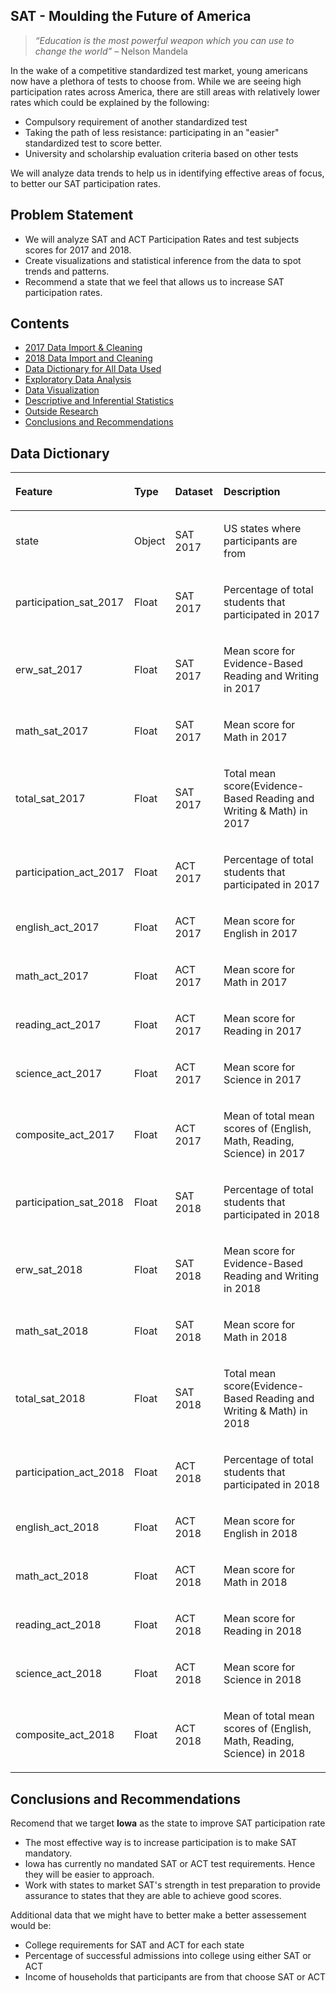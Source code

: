 ## SAT - Moulding the Future of America
>_“Education is the most powerful weapon which you can use to change the world”_ – Nelson Mandela

In the wake of a competitive standardized test market, young americans now have a plethora of tests to choose from. While we are seeing high participation rates across America, there are still areas with relatively lower rates which could be explained by the following:
* Compulsory requirement of another standardized test 
* Taking the path of less resistance: participating in an "easier" standardized test to score better.
* University and scholarship evaluation criteria based on other tests

We will analyze data trends to help us in identifying effective areas of focus, to better our SAT participation rates. 


## Problem Statement
* We will analyze SAT and ACT Participation Rates and test subjects scores for 2017 and 2018.
* Create visualizations and statistical inference from the data to spot trends and patterns.
* Recommend a state that we feel that allows us to increase SAT participation rates.

## Contents

- [2017 Data Import & Cleaning](#2017-Data-Import-and-Cleaning)
- [2018 Data Import and Cleaning](#2018-Data-Import-and-Cleaning)
- [Data Dictionary for All Data Used](#Data-Dictionary)
- [Exploratory Data Analysis](#Exploratory-Data-Analysis)
- [Data Visualization](#Data-Visualization)
- [Descriptive and Inferential Statistics](#Descriptive-and-Inferential-Statistics)
- [Outside Research](#Outside-Research)
- [Conclusions and Recommendations](#Conclusions-and-Recommendations)

## Data Dictionary

|<p style='text-align: left;'> Feature </p> |<p style='text-align: left;'> Type </p> |<p style='text-align: left;'> Dataset </p> | <p style='text-align: left;'> Description </p> |
|---|---|---|---|
|<p style='text-align: left;'> state </p> | Object  | SAT 2017 |<p style='text-align: left;'> US states where participants are from </p> |
|<p style='text-align: left;'> participation_sat_2017 </p>| Float  | SAT 2017 |<p style='text-align: left;'> Percentage of total students that participated in 2017 </p>  |
|<p style='text-align: left;'> erw_sat_2017 </p> | Float  | SAT 2017 |<p style='text-align: left;'> Mean score for Evidence-Based Reading and Writing in 2017 </p> |
|<p style='text-align: left;'> math_sat_2017 </p> | Float  | SAT 2017  |<p style='text-align: left;'> Mean score for Math in 2017 </p> |
|<p style='text-align: left;'> total_sat_2017 </p> | Float  | SAT 2017  |<p style='text-align: left;'> Total mean score(Evidence-Based Reading and Writing & Math) in 2017 </p> |
|<p style='text-align: left;'> participation_act_2017 </p> | Float  | ACT 2017  |<p style='text-align: left;'> Percentage of total students that participated in 2017 </p> |
|<p style='text-align: left;'> english_act_2017 </p> | Float  | ACT 2017  |<p style='text-align: left;'> Mean score for English in 2017 </p> |
|<p style='text-align: left;'> math_act_2017 </p> | Float  | ACT 2017  |<p style='text-align: left;'> Mean score for Math in 2017 </p> |
|<p style='text-align: left;'> reading_act_2017 </p> | Float  | ACT 2017  |<p style='text-align: left;'> Mean score for Reading in 2017 </p> |
|<p style='text-align: left;'> science_act_2017 </p> | Float  | ACT 2017  |<p style='text-align: left;'> Mean score for Science in 2017 </p> |
|<p style='text-align: left;'> composite_act_2017 </p> | Float  | ACT 2017  |<p style='text-align: left;'> Mean of total mean scores of (English, Math, Reading, Science) in 2017 </p> |
|<p style='text-align: left;'> participation_sat_2018 </p>| Float  | SAT 2018 |<p style='text-align: left;'> Percentage of total students that participated in 2018 </p>  |
|<p style='text-align: left;'> erw_sat_2018 </p> | Float  | SAT 2018 |<p style='text-align: left;'> Mean score for Evidence-Based Reading and Writing in 2018 </p> |
|<p style='text-align: left;'> math_sat_2018 </p> | Float  | SAT 2018  |<p style='text-align: left;'> Mean score for Math in 2018 </p> |
|<p style='text-align: left;'> total_sat_2018 </p> | Float  | SAT 2018  |<p style='text-align: left;'> Total mean score(Evidence-Based Reading and Writing & Math) in 2018 </p> |
|<p style='text-align: left;'> participation_act_2018 </p> | Float  | ACT 2018  |<p style='text-align: left;'> Percentage of total students that participated in 2018 </p> |
|<p style='text-align: left;'> english_act_2018 </p> | Float  | ACT 2018  |<p style='text-align: left;'> Mean score for English in 2018 </p> |
|<p style='text-align: left;'> math_act_2018 </p> | Float  | ACT 2018  |<p style='text-align: left;'> Mean score for Math in 2018 </p> |
|<p style='text-align: left;'> reading_act_2018 </p> | Float  | ACT 2018  |<p style='text-align: left;'> Mean score for Reading in 2018 </p> |
|<p style='text-align: left;'> science_act_2018 </p> | Float  | ACT 2018  |<p style='text-align: left;'> Mean score for Science in 2018 </p> |
|<p style='text-align: left;'> composite_act_2018 </p> | Float  | ACT 2018  |<p style='text-align: left;'> Mean of total mean scores of (English, Math, Reading, Science) in 2018 </p> |


## Conclusions and Recommendations

Recomend that we target **Iowa** as the state to improve SAT participation rate
* The most effective way is to increase participation is to make SAT mandatory.
* Iowa has currently no mandated SAT or ACT test requirements. Hence they will be easier to approach.
* Work with states to market SAT's strength in test preparation to provide assurance to states that they are able to achieve good scores. 


Additional data that we might have to better make a better assessement would be:
* College requirements for SAT and ACT for each state
* Percentage of successful admissions into college using either SAT or ACT
* Income of households that participants are from that choose SAT or ACT